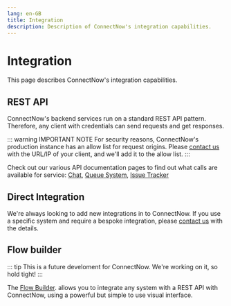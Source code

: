 ```yaml
---
lang: en-GB
title: Integration
description: Description of ConnectNow's integration capabilities.
---
```


# Integration

This page describes ConnectNow's integration capabilities.

## REST API

ConnectNow's backend services run on a standard REST API pattern. Therefore, any client with credentials can send requests and get responses.

::: warning IMPORTANT NOTE
For security reasons, ConnectNow's production instance has an allow list for request origins. Please [contact us](mailto:info@connectnow.org.uk) with the URL/IP of your client, and we'll add it to the allow list.
:::

Check out our various API documentation pages to find out what calls are available for service: [Chat](/chat/developer-guide/api/), [Queue System](/queue-system/developer-guide/api/), [Issue Tracker](/issue-tracker/developer-guide/api/)


## Direct Integration

We're always looking to add new integrations in to ConnectNow. If you use a specific system and require a bespoke integration, please [contact us](mailto:info@connectnow.org.uk) with the details.

## Flow builder

::: tip 
This is a future develoment for ConnectNow. We're working on it, so hold tight!
:::

The [Flow Builder](/general/flow-builder.html). allows you to integrate any system with a REST API with ConnectNow, using a powerful but simple to use visual interface.